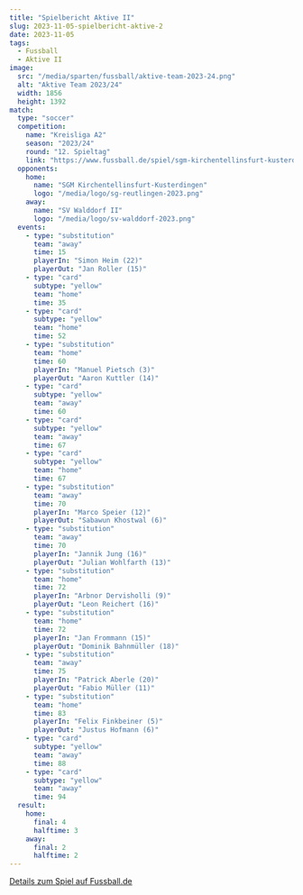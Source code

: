 ```yaml
---
title: "Spielbericht Aktive II"
slug: 2023-11-05-spielbericht-aktive-2
date: 2023-11-05
tags:
  - Fussball
  - Aktive II
image:
  src: "/media/sparten/fussball/aktive-team-2023-24.png"
  alt: "Aktive Team 2023/24"
  width: 1856
  height: 1392
match:
  type: "soccer"
  competition:
    name: "Kreisliga A2"
    season: "2023/24"
    round: "12. Spieltag"
    link: "https://www.fussball.de/spiel/sgm-kirchentellinsfurt-kusterdingen-sv-walddorf-ii/-/spiel/02MEEB7STS000000VS5489B3VUHHBIEF#!/"
  opponents:
    home:
      name: "SGM Kirchentellinsfurt-Kusterdingen"
      logo: "/media/logo/sg-reutlingen-2023.png"
    away:
      name: "SV Walddorf II"
      logo: "/media/logo/sv-walddorf-2023.png"
  events:
    - type: "substitution"
      team: "away"
      time: 15
      playerIn: "Simon Heim (22)"
      playerOut: "Jan Roller (15)"
    - type: "card"
      subtype: "yellow"
      team: "home"
      time: 35
    - type: "card"
      subtype: "yellow"
      team: "home"
      time: 52
    - type: "substitution"
      team: "home"
      time: 60
      playerIn: "Manuel Pietsch (3)"
      playerOut: "Aaron Kuttler (14)"
    - type: "card"
      subtype: "yellow"
      team: "away"
      time: 60
    - type: "card"
      subtype: "yellow"
      team: "away"
      time: 67
    - type: "card"
      subtype: "yellow"
      team: "home"
      time: 67
    - type: "substitution"
      team: "away"
      time: 70
      playerIn: "Marco Speier (12)"
      playerOut: "Sabawun Khostwal (6)"
    - type: "substitution"
      team: "away"
      time: 70
      playerIn: "Jannik Jung (16)"
      playerOut: "Julian Wohlfarth (13)"
    - type: "substitution"
      team: "home"
      time: 72
      playerIn: "Arbnor Dervisholli (9)"
      playerOut: "Leon Reichert (16)"
    - type: "substitution"
      team: "home"
      time: 72
      playerIn: "Jan Frommann (15)"
      playerOut: "Dominik Bahnmüller (18)"
    - type: "substitution"
      team: "away"
      time: 75
      playerIn: "Patrick Aberle (20)"
      playerOut: "Fabio Müller (11)"
    - type: "substitution"
      team: "home"
      time: 83
      playerIn: "Felix Finkbeiner (5)"
      playerOut: "Justus Hofmann (6)"
    - type: "card"
      subtype: "yellow"
      team: "away"
      time: 88
    - type: "card"
      subtype: "yellow"
      team: "away"
      time: 94
  result:
    home:
      final: 4
      halftime: 3
    away:
      final: 2
      halftime: 2
---
```


[Details zum Spiel auf Fussball.de](https://www.fussball.de/spiel/sgm-kirchentellinsfurt-kusterdingen-sv-walddorf-ii/-/spiel/02MEEB7STS000000VS5489B3VUHHBIEF#!/)
